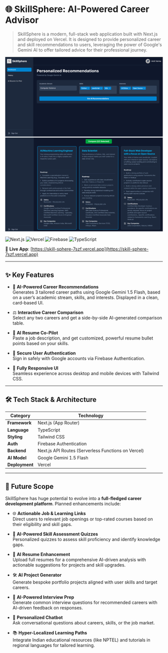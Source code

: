# 🌐 SkillSphere: AI-Powered Career Advisor 
>SkillSphere is a modern, full-stack web application built with Next.js and deployed on Vercel. It is designed to provide personalized career and skill recommendations to users, leveraging the power of Google's Gemini AI to offer tailored advice for their professional journey.
 
![SkillSphere Demo](./readme-assets/skillsphere-screenshot.png) 
![Dashboard](./readme-assets/dashboard.png) 

![Next.js](https://img.shields.io/badge/Next.js-black?style=flat-square&logo=nextdotjs)
![Vercel](https://img.shields.io/badge/Vercel-black?style=flat-square&logo=vercel)
![Firebase](https://img.shields.io/badge/Firebase-yellow?style=flat-square&logo=firebase)
![TypeScript](https://img.shields.io/badge/TypeScript-blue?style=flat-square&logo=typescript)

🔗 **Live App**: [https://skill-sphere-7szf.vercel.app](https://skill-sphere-7szf.vercel.app)  

---

## ✨ Key Features  

- 🤖 **AI-Powered Career Recommendations**  
  Generates 3 tailored career paths using Google Gemini 1.5 Flash, based on a user’s academic stream, skills, and interests. Displayed in a clean, card-based UI.  

- ⚖️ **Interactive Career Comparison**  
  Select any two careers and get a side-by-side AI-generated comparison table.  

- 📝 **AI Resume Co-Pilot**  
  Paste a job description, and get customized, powerful resume bullet points based on your skills.  

- 🔐 **Secure User Authentication**  
  Sign in safely with Google accounts via Firebase Authentication.  

- 📱 **Fully Responsive UI**  
  Seamless experience across desktop and mobile devices with Tailwind CSS.  

---

## 🛠️ Tech Stack & Architecture  

| Category         | Technology |
|------------------|------------|
| **Framework**    | Next.js (App Router) |
| **Language**     | TypeScript |
| **Styling**      | Tailwind CSS |
| **Auth**         | Firebase Authentication |
| **Backend**      | Next.js API Routes (Serverless Functions on Vercel) |
| **AI Model**     | Google Gemini 1.5 Flash |
| **Deployment**   | Vercel |

---

## 🚀 Future Scope  

SkillSphere has huge potential to evolve into a **full-fledged career development platform**. Planned enhancements include:  

- 🌐 **Actionable Job & Learning Links**  
  Direct users to relevant job openings or top-rated courses based on their eligibility and skill gaps.  

- 🧩 **AI-Powered Skill Assessment Quizzes**  
  Personalized quizzes to assess skill proficiency and identify knowledge gaps.  

- 📄 **AI Resume Enhancement**  
  Upload full resumes for a comprehensive AI-driven analysis with actionable suggestions for projects and skill upgrades.  

- 🛠️ **AI Project Generator**  
  Generate bespoke portfolio projects aligned with user skills and target careers.  

- 🎤 **AI-Powered Interview Prep**  
  Generate common interview questions for recommended careers with AI-driven feedback on responses.  

- 💬 **Personalized Chatbot**  
  Ask conversational questions about careers, skills, or the job market.  

- 📚 **Hyper-Localized Learning Paths**  
  Integrate Indian educational resources (like NPTEL) and tutorials in regional languages for tailored learning.  
